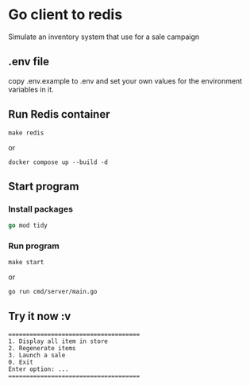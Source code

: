 # Go client to redis
Simulate an inventory system that use for a sale campaign

## .env file
copy .env.example to .env and set your own values for the environment variables in it.
## Run Redis container
```
make redis
```
or
```
docker compose up --build -d
```
## Start program
### Install packages
```go
go mod tidy
```
### Run program
```
make start
```
or
```
go run cmd/server/main.go
```
## Try it now :v

```terminal
=====================================
1. Display all item in store
2. Regenerate items
3. Launch a sale
0. Exit
Enter option: ...
=====================================
```